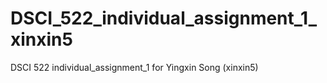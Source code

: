 # DSCI_522_individual_assignment_1_xinxin5

DSCI 522 individual_assignment_1 for Yingxin Song (xinxin5)